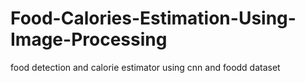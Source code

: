# Food-Calories-Estimation-Using-Image-Processing
food detection and calorie estimator using cnn and foodd dataset
